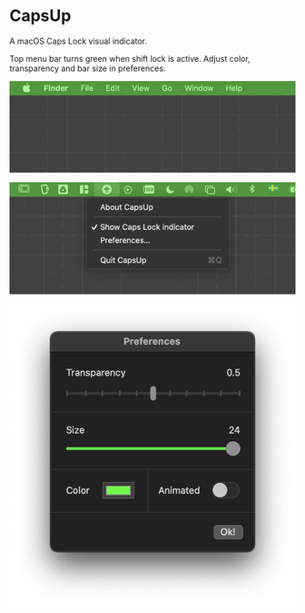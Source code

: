 # CapsUp
A macOS Caps Lock visual indicator.

Top menu bar turns green when shift lock is active. Adjust color, transparency and bar size in preferences.

![Menu bar](https://raw.githubusercontent.com/superpanic/CapsUp/master/Screenshots/menu_bar.png)  
  
![App menu](https://raw.githubusercontent.com/superpanic/CapsUp/master/Screenshots/app_menu.png)  

![Preferences](https://raw.githubusercontent.com/superpanic/CapsUp/master/Screenshots/preferences.png)  
